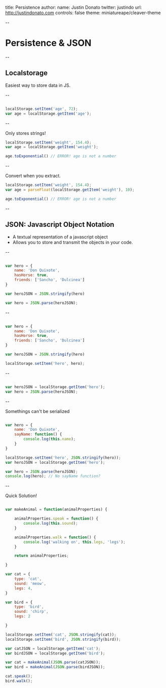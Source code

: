 title: Persistence
author:
  name: Justin Donato
  twitter: justindo
  url: http://justindonato.com
controls: false
theme: miniatureape/cleaver-theme

--

# Persistence & JSON

-- 

## Localstorage

Easiest way to store data in JS.

-- 

```javascript

localStorage.setItem('age', 72);
var age = localStorage.getItem('age');

```

-- 

Only stores strings!

```javascript
localStorage.setItem('weight', 154.4);
var age = localStorage.getItem('weight');

age.toExponential() // ERROR! age is not a number
```

-- 

Convert when you extract.

```javascript
localStorage.setItem('weight', 154.4);
var age = parseFloat(localStorage.getItem('weight'), 10);

age.toExponential() // ERROR! age is not a number

```

-- 

## JSON: Javascript Object Notation

- A textual representation of a javascript object
- Allows you to store and transmit the objects in your code.

-- 

```javascript

var hero = {
    name: 'Don Quixote',
    hasHorse: true,
    friends: ['Sancho', 'Dulcinea']
}

var heroJSON = JSON.stringify(hero)

var hero = JSON.parse(heroJSON);

```

-- 

```javascript

var hero = {
    name: 'Don Quixote',
    hasHorse: true,
    friends: ['Sancho', 'Dulcinea']
}

var heroJSON = JSON.stringify(hero)

localStorage.setItem('hero', hero);

```

-- 

```javascript

var heroJSON = localStorage.getItem('hero');
var hero = JSON.parse(heroJSON);

```

-- 

Somethings can't be serialized

```javascript

var hero = {
    name: 'Don Quixote',
    sayName: function() {
        console.log(this.name);
    }
}

localStorage.setItem('hero', JSON.stringify(hero));
var heroJSON = localStorage.getItem('hero');

var hero = JSON.parse(heroJSON);
console.log(hero); // No sayName function?

```

-- 

Quick Solution!


```javascript

var makeAnimal = function(animalProperties) {

    animalProperties.speak = function() {
        console.log(this.sound);
    }

    animalProperties.walk = function() {
        console.log('walking on', this.legs, 'legs');
    }

    return animalProperties;

}

var cat = {
    type: 'cat',
    sound: 'meow',
    legs: 4,
}

var bird = {
    type: 'bird',
    sound: 'chirp',
    legs: 2

}

localStorage.setItem('cat', JSON.stringify(cat));
localStorage.setItem('bird', JSON.stringify(bird));

var catJSON = localStorage.getItem('cat');
var birdJSON = localStorage.getItem('bird');

var cat = makeAnimal(JSON.parse(catJSON));
var bird = makeAnimal(JSON.parse(birdJSON));

cat.speak();
bird.walk();

```

